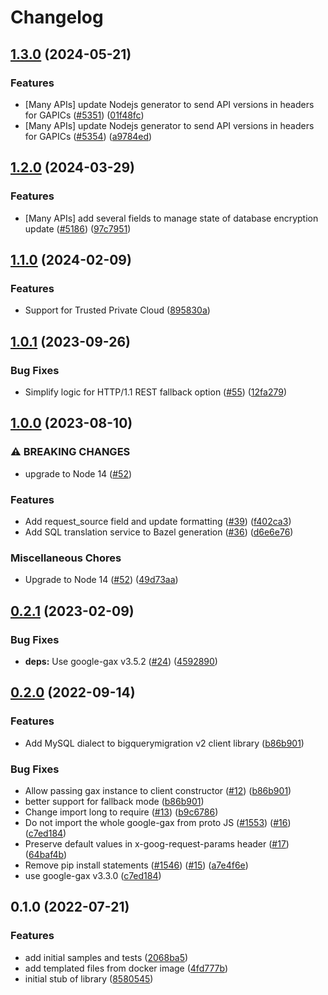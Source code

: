# Changelog

## [1.3.0](https://github.com/googleapis/google-cloud-node/compare/bigquery-migration-v1.2.0...bigquery-migration-v1.3.0) (2024-05-21)


### Features

* [Many APIs] update Nodejs generator to send API versions in headers for GAPICs ([#5351](https://github.com/googleapis/google-cloud-node/issues/5351)) ([01f48fc](https://github.com/googleapis/google-cloud-node/commit/01f48fce63ec4ddf801d59ee2b8c0db9f6fb8372))
* [Many APIs] update Nodejs generator to send API versions in headers for GAPICs ([#5354](https://github.com/googleapis/google-cloud-node/issues/5354)) ([a9784ed](https://github.com/googleapis/google-cloud-node/commit/a9784ed3db6ee96d171762308bbbcd57390b6866))

## [1.2.0](https://github.com/googleapis/google-cloud-node/compare/bigquery-migration-v1.1.0...bigquery-migration-v1.2.0) (2024-03-29)


### Features

* [Many APIs] add several fields to manage state of database encryption update ([#5186](https://github.com/googleapis/google-cloud-node/issues/5186)) ([97c7951](https://github.com/googleapis/google-cloud-node/commit/97c7951481ef70d8f49c3d218f7c22ce00df9174))

## [1.1.0](https://github.com/googleapis/google-cloud-node/compare/bigquery-migration-v1.0.1...bigquery-migration-v1.1.0) (2024-02-09)


### Features

* Support for Trusted Private Cloud ([895830a](https://github.com/googleapis/google-cloud-node/commit/895830a3ef91666c30a96a7f68bd4cd1f582d58d))

## [1.0.1](https://github.com/googleapis/nodejs-bigquery-migration/compare/v1.0.0...v1.0.1) (2023-09-26)


### Bug Fixes

* Simplify logic for HTTP/1.1 REST fallback option ([#55](https://github.com/googleapis/nodejs-bigquery-migration/issues/55)) ([12fa279](https://github.com/googleapis/nodejs-bigquery-migration/commit/12fa27927a53668cc3dff1ff717ecce54301491c))

## [1.0.0](https://github.com/googleapis/nodejs-bigquery-migration/compare/v0.2.1...v1.0.0) (2023-08-10)


### ⚠ BREAKING CHANGES

* upgrade to Node 14 ([#52](https://github.com/googleapis/nodejs-bigquery-migration/issues/52))

### Features

* Add request_source field and update formatting ([#39](https://github.com/googleapis/nodejs-bigquery-migration/issues/39)) ([f402ca3](https://github.com/googleapis/nodejs-bigquery-migration/commit/f402ca3274b9d1e34c0828fab8a0cd4e283c6a0a))
* Add SQL translation service to Bazel generation ([#36](https://github.com/googleapis/nodejs-bigquery-migration/issues/36)) ([d6e6e76](https://github.com/googleapis/nodejs-bigquery-migration/commit/d6e6e76cd519daa4b6084c355aa4b30f4c5ec7f7))


### Miscellaneous Chores

* Upgrade to Node 14 ([#52](https://github.com/googleapis/nodejs-bigquery-migration/issues/52)) ([49d73aa](https://github.com/googleapis/nodejs-bigquery-migration/commit/49d73aad7bc1f1bf908489bb30b3845b33272886))

## [0.2.1](https://github.com/googleapis/nodejs-bigquery-migration/compare/v0.2.0...v0.2.1) (2023-02-09)


### Bug Fixes

* **deps:** Use google-gax v3.5.2 ([#24](https://github.com/googleapis/nodejs-bigquery-migration/issues/24)) ([4592890](https://github.com/googleapis/nodejs-bigquery-migration/commit/45928906abff16104316fa817dc2860381984c05))

## [0.2.0](https://github.com/googleapis/nodejs-bigquery-migration/compare/v0.1.0...v0.2.0) (2022-09-14)


### Features

* Add MySQL dialect to bigquerymigration v2 client library ([b86b901](https://github.com/googleapis/nodejs-bigquery-migration/commit/b86b901e10fd651f727347f4e12d1401783cc16f))


### Bug Fixes

* Allow passing gax instance to client constructor ([#12](https://github.com/googleapis/nodejs-bigquery-migration/issues/12)) ([b86b901](https://github.com/googleapis/nodejs-bigquery-migration/commit/b86b901e10fd651f727347f4e12d1401783cc16f))
* better support for fallback mode ([b86b901](https://github.com/googleapis/nodejs-bigquery-migration/commit/b86b901e10fd651f727347f4e12d1401783cc16f))
* Change import long to require ([#13](https://github.com/googleapis/nodejs-bigquery-migration/issues/13)) ([b9c6786](https://github.com/googleapis/nodejs-bigquery-migration/commit/b9c6786c0da4159ecdf632c79062714c38afe7cf))
* Do not import the whole google-gax from proto JS ([#1553](https://github.com/googleapis/nodejs-bigquery-migration/issues/1553)) ([#16](https://github.com/googleapis/nodejs-bigquery-migration/issues/16)) ([c7ed184](https://github.com/googleapis/nodejs-bigquery-migration/commit/c7ed1846776d96336ba1512df2af6d1cebea02b9))
* Preserve default values in x-goog-request-params header ([#17](https://github.com/googleapis/nodejs-bigquery-migration/issues/17)) ([64baf4b](https://github.com/googleapis/nodejs-bigquery-migration/commit/64baf4baec5e6805283f02c90cb47cb0567199ad))
* Remove pip install statements ([#1546](https://github.com/googleapis/nodejs-bigquery-migration/issues/1546)) ([#15](https://github.com/googleapis/nodejs-bigquery-migration/issues/15)) ([a7e4f6e](https://github.com/googleapis/nodejs-bigquery-migration/commit/a7e4f6ef1408f708448aa1bebafff3b474252d59))
* use google-gax v3.3.0 ([c7ed184](https://github.com/googleapis/nodejs-bigquery-migration/commit/c7ed1846776d96336ba1512df2af6d1cebea02b9))

## 0.1.0 (2022-07-21)


### Features

* add initial samples and tests ([2068ba5](https://github.com/googleapis/nodejs-bigquery-migration/commit/2068ba58fd845b6b465a7b93d2085adcbddbad5e))
* add templated files from docker image ([4fd777b](https://github.com/googleapis/nodejs-bigquery-migration/commit/4fd777bcc0d0210760cd4868c999e0ecaedd908d))
* initial stub of library ([8580545](https://github.com/googleapis/nodejs-bigquery-migration/commit/8580545681c0c4da4459447a9ffeb2f04aecb71c))
